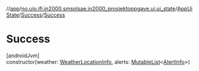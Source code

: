 //[app](../../../../index.md)/[no.uio.ifi.in2000.smsolsae.in2000_prosjektoppgave.ui.ui_state](../../index.md)/[AppUiState](../index.md)/[Success](index.md)/[Success](-success.md)

# Success

[androidJvm]\
constructor(weather: [WeatherLocationInfo](../../-weather-location-info/index.md), alerts: [MutableList](https://kotlinlang.org/api/latest/jvm/stdlib/kotlin.collections/-mutable-list/index.html)&lt;[AlertInfo](../../-alert-info/index.md)&gt;)
